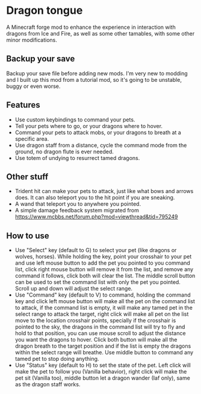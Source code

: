 Dragon tongue
=============

A Minecraft forge mod to enhance the experience in interaction with dragons from Ice and Fire, as well as some other
tamables, with some other
minor modifications.

Backup your save
--------------------

Backup your save file before adding new mods. I'm very new to modding and I built up this mod from a tutorial mod,
so it's going to be unstable, buggy or even worse.

Features
--------

- Use custom keybindings to command your pets.
- Tell your pets where to go, or your dragons where to hover.
- Command your pets to attack mobs, or your dragons to breath at a specific area.
- Use dragon staff from a distance, cycle the command mode from the ground, no dragon flute is ever needed.
- Use totem of undying to resurrect tamed dragons.

Other stuff
-----------

- Trident hit can make your pets to attack, just like what bows and arrows does. It can also teleport you to the hit
point if you are sneaking.
- A wand that teleport you to anywhere you pointed.
- A simple damage feedback system migrated from https://www.mcbbs.net/forum.php?mod=viewthread&tid=795249

How to use
----------

- Use "Select" key (default to G) to select your pet (like dragons or wolves, horses). While holding the key,
point your crosshair to your pet and use left mouse button to add the pet you pointed to you command list,
click right mouse button will remove it from the list, and remove any command it follows, click both will clear the list.
The middle scroll button can be used to set the command list with only the pet you pointed. Scroll up and down will adjust
the select range.
- Use "Command" key (default to V) to command, holding the command key and click left mouse button will make all the pet
on the command list to attack, if the command list is empty, it will make any tamed pet in the select range to attack the target,
right click will make all pet on the list move to the location crosshair points, specially if the crosshair is pointed to the
sky, the dragons in the command list will try to fly and hold to that position, you can use mouse scroll to adjust the
distance you want the dragons to hover. Click both button will make all the dragon breath to the target position and if
the list is empty the dragons within the select range will breathe. Use middle button to command any tamed pet to stop doing anything.
- Use "Status" key (default to H) to set the state of the pet. Left click will make the pet to follow you (Vanilla behavior),
right click will make the pet sit (Vanilla too), middle button let a dragon wander (Iaf only), same as the dragon staff works.
